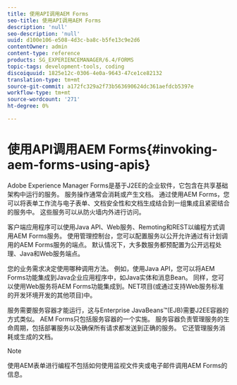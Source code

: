 ```yaml
---
title: 使用API调用AEM Forms
seo-title: 使用API调用AEM Forms
description: 'null'
seo-description: 'null'
uuid: d100e106-e508-4d3c-ba8c-b5fe13c9e2d6
contentOwner: admin
content-type: reference
products: SG_EXPERIENCEMANAGER/6.4/FORMS
topic-tags: development-tools, coding
discoiquuid: 1825e12c-0306-4e0a-9643-47ce1ce82132
translation-type: tm+mt
source-git-commit: a172fc329a2f73b563690624dc361aefdcb5397e
workflow-type: tm+mt
source-wordcount: '271'
ht-degree: 0%

---
```



# 使用API调用AEM Forms{#invoking-aem-forms-using-apis}

Adobe Experience Manager Forms是基于J2EE的企业软件，它包含在共享基础架构中运行的服务。 服务操作通常会消耗或产生文档。 通过使用AEM Forms，您可以将表单工作流与电子表单、文档安全性和文档生成结合到一组集成且紧密结合的服务中。 这些服务可以从防火墙内外进行访问。

客户端应用程序可以使用Java API、Web服务、Remoting和REST以编程方式调用AEM Forms服务。 使用管理控制台，您可以配置服务以公开允许通过有计划调用的AEM Forms服务的端点。 默认情况下，大多数服务都预配置为公开远程处理、Java和Web服务端点。

您的业务需求决定使用哪种调用方法。 例如，使用Java API，您可以将AEM Forms功能集成到Java企业应用程序中，如Java实体和消息Bean。 同样，您可以使用Web服务将AEM Forms功能集成到。NET项目(或通过支持Web服务标准的开发环境开发的其他项目)中。

服务需要服务容器才能运行，这与Enterprise JavaBeans™(EJB)需要J2EE容器的方式类似。 AEM Forms只包括服务容器的一个实施。 服务容器负责管理服务的生命周期，包括部署服务以及确保所有请求都发送到正确的服务。 它还管理服务消耗或生成的文档。

>[!NOTE]
>
>使用AEM表单进行编程不包括如何使用监视文件夹或电子邮件调用AEM Forms的信息。

